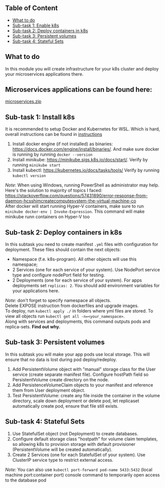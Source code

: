 ## Table of Content

- [What to do](#what-to-do)
- [Sub-task 1: Enable k8s](#sub-task-1--enable-k8s)
- [Sub-task 2: Deploy containers in k8s](#sub-task-2--deploy-containers-in-k8s)
- [Sub-task 3: Persistent volumes](#sub-task-3--persistent-volumes)
- [Sub-task 4: Stateful Sets](#sub-task-4--stateful-sets)

## What to do
In this module you will create infrastructure for your k8s cluster and deploy your microservices applications there.

## Microservices applications can be found here:
[microservices.zip](https://epam-my.sharepoint.com/:u:/r/personal/siarhei_svila_epam_com/Documents/Kubernetes/microservices-intro.zip?csf=1&web=1&e=8hbXwK)


## Sub-task 1: Install k8s
It is recommended to setup Docker and Kubernetes for WSL. Which is hard, overall instructions can be found in [instructions](https://github.com/SiarheiSvila/docker-k8s-setup/blob/master/README.md)
1. Install docker engine (if not installed) as binaries: https://docs.docker.com/engine/install/binaries/.
And make sure docker is running by running `docker --version`
2. Install minikube: https://minikube.sigs.k8s.io/docs/start/.
Verify by running `minikube start`
3. Install kubectl: https://kubernetes.io/docs/tasks/tools/
Verify by running `kubectl version`

_Note_: When using Windows, running PowerShell as administrator may help. Here's the solution to majority of topics I faced:
https://stackoverflow.com/questions/57431890/error-response-from-daemon-hcsshimcreatecomputesystem-the-virtual-machine-co <br />
After docker will start running Hyper-V containers, make sure to run `minikube docker-env | Invoke-Expression`. This command will make minikube runn containers on Hyper-V too

## Sub-task 2: Deploy containers in k8s
In this subtask you need to create manifest `.yml` files with configuration for deployment. These files should contain the next objects:
- Namespace (f.e. k8s-program). All other objects will use this namespace;
- 2 Services (one for each service of your system). Use NodePort service type and configure nodePort field for testing.
- 2 Deployments (one for each service of your system). For apps deployments set `replicas: 2`. You should add environment variables for your applications here.

_Note_: don't forget to specify namespace all objects. <br>
Delete EXPOSE instruction from dockerfiles and upgrade images. <br>
To deploy, run `kubectl apply ./` in folders where yml files are stored.
To view all objects run `kubectl get all -n=<your_namespace>`. <br>
Along with services and deployments, this command outputs pods and replica-sets. **Find out why.**

## Sub-task 3: Persistent volumes
In this subtask you will make your app pods use local storage. This will ensure that no data is lost during pod deploy/redeploy.
1. Add PersistentVolume object with "manual" storage class for the User service (create separate manifest file). Configure hostPath field so PersistentVolume create directory on the node.
2. Add PersistenceVolumeClaim objects to your manifest and reference them from User deployment object.
3. Test PersistentVolume: create any file inside the container in the volume directory, scale down deployment or delete pod, let replicaset automatically create pod, ensure that file still exists.

## Sub-task 4: Stateful Sets
1. Use StatefulSet object (not Deployment) to create databases. 
2. Configure default storage class "hostpath" for volume claim templates, so allowing k8s to provision storage with default provisioner (PersistentVolume will be created automatically).
3. Create 2 Services (one for each StatefulSet of your system). Use ClusterIP service type to restrict external access.

_Note_: You can also use `kubectl port-forward pod-name 5433:5432` (local machine port:container port) console command to temporarily open access to the database pod <br>
